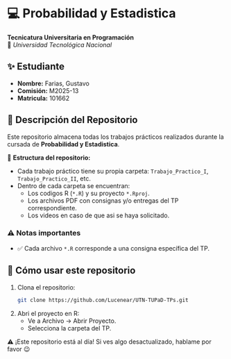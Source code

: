 # 💻 Probabilidad y Estadistica 
**Tecnicatura Universitaria en Programación**  
📍 *Universidad Tecnológica Nacional*  

## ✨ Estudiante  
- **Nombre:** Farias, Gustavo 
- **Comisión:** M2025-13  
- **Matricula:** 101662

## 📂 Descripción del Repositorio  
Este repositorio almacena todas los trabajos prácticos realizados durante la cursada de **Probabilidad y Estadistica**.  

📌 **Estructura del repositorio:**  
- Cada trabajo práctico tiene su propia carpeta: `Trabajo_Practico_I`, `Trabajo_Practico_II`, etc.
- Dentro de cada carpeta se encuentran:
  - Los codigos R (`*.R`) y su proyecto `*.Rproj`.
  - Los archivos PDF con consignas y/o entregas del TP correspondiente.
  - Los videos en caso de que asi se haya solicitado.

### ⚠️ Notas importantes
- ✅ Cada archivo `*.R` corresponde a una consigna específica del TP.

## 📝 Cómo usar este repositorio
1. Clona el repositorio:  
   ```bash
   git clone https://github.com/Lucenear/UTN-TUPaD-TPs.git

2. Abri el proyecto en R:
    - Ve a Archivo → Abrir Proyecto.
    - Selecciona la carpeta del TP.

⚠️ ¡Este repositorio está al día! Si ves algo desactualizado, hablame por favor 😉